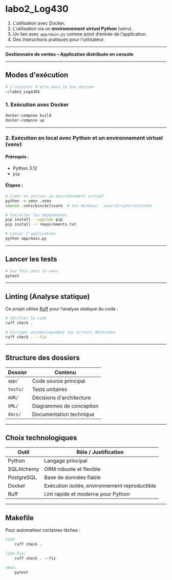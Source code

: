 # labo2_Log430

1. L’utilisation avec Docker.
2. L’utilisation via un **environnement virtuel Python** (venv).
3. Un lien avec `app/main.py` comme point d’entrée de l’application.
4. Des instructions pratiques pour l'utilisateur.

---
**Gestionnaire de ventes – Application distribuée en console**

---

## Modes d'exécution
```bash
# S'asssurer d'etre dans le bon dossier
~/labo1_Log430$
```
### 1. Exécution avec Docker

```bash
docker-compose build
docker-compose up
````

---

### 2. Exécution en local avec Python et un environnement virtuel (venv)

#### Prérequis :

* Python 3.12
* `pip`

#### Étapes :

```bash
# Créer et activer un environnement virtuel
python -m venv .venv
source .venv/bin/activate  # Sur Windows: .venv\Scripts\activate

# Installer les dépendances
pip install --upgrade pip
pip install -r requirements.txt

# Lancer l'application
python app/main.py
```

---

## Lancer les tests

```bash
# Une fois dans le venv
pytest
```

---

## Linting (Analyse statique)


Ce projet utilise [Ruff](https://docs.astral.sh/ruff/) pour l’analyse statique du code :

```bash
# Vérifier le code
ruff check .

# Corriger automatiquement les erreurs détectées
ruff check . --fix
```

---

## Structure des dossiers

| Dossier  | Contenu                  |
| -------- | ------------------------ |
| `app/`   | Code source principal    |
| `tests/` | Tests unitaires          |
| `ADR/`   | Décisions d'architecture |
| `UML/`   | Diagrammes de conception |
| `docs/`  | Documentation technique  |

---

## Choix technologiques


| Outil      | Rôle / Justification                          |
| ---------- | --------------------------------------------- |
| Python     | Langage principal                             |
| SQLAlchemy | ORM robuste et flexible                       |
| PostgreSQL | Base de données fiable                        |
| Docker     | Exécution isolée, environnement reproductible |
| Ruff       | Lint rapide et moderne pour Python            |

---

## Makefile

Pour automatiser certaines tâches :

```makefile
lint:
	ruff check .

lint-fix:
	ruff check . --fix

test:
	pytest
```

